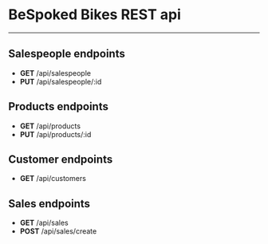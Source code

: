 # BeSpoked Bikes REST api

---
## Salespeople endpoints
* **GET** /api/salespeople
* **PUT** /api/salespeople/:id

## Products endpoints
* **GET** /api/products
* **PUT** /api/products/:id

## Customer endpoints
* **GET** /api/customers

## Sales endpoints
* **GET** /api/sales
* **POST** /api/sales/create

